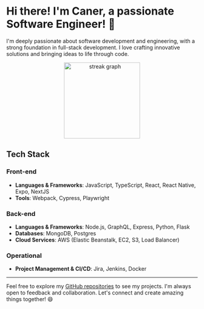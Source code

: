 # Hi there! I'm Caner, a passionate Software Engineer! 👋

I'm deeply passionate about software development and engineering, with a strong foundation in full-stack development. I love crafting innovative solutions and bringing ideas to life through code.

<div align="center">
  <img src="https://streak-stats.demolab.com?user=kurucaner&locale=en&mode=weekly&theme=dracula&hide_border=false&border_radius=3&order=3" height="200" alt="streak graph"  />
</div>

## Tech Stack

### Front-end
- **Languages & Frameworks**: JavaScript, TypeScript, React, React Native, Expo, NextJS
- **Tools**: Webpack, Cypress, Playwright

### Back-end
- **Languages & Frameworks**: Node.js, GraphQL, Express, Python, Flask
- **Databases**: MongoDB, Postgres
- **Cloud Services**: AWS (Elastic Beanstalk, EC2, S3, Load Balancer)

### Operational
- **Project Management & CI/CD**: Jira, Jenkins, Docker

---

Feel free to explore my [GitHub repositories](https://github.com/) to see my projects. I'm always open to feedback and collaboration. Let's connect and create amazing things together! 😄

